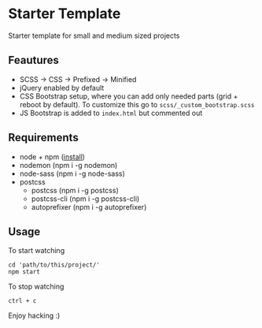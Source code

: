 # Starter Template

Starter template for small and medium sized projects

## Feautures

- SCSS -> CSS -> Prefixed -> Minified
- jQuery enabled by default
- CSS Bootstrap setup, where you can add only needed parts (grid + reboot by default). To customize this go to `scss/_custom_bootstrap.scss`
- JS Bootstrap is added to `index.html` but commented out

## Requirements

- node + npm ([install](https://nodejs.org/en/download/))
- nodemon (npm i -g nodemon)
- node-sass (npm i -g node-sass)
- postcss
  - postcss (npm i -g postcss)
  - postcss-cli (npm i -g postcss-cli)
  - autoprefixer (npm i -g autoprefixer)

## Usage

To start watching

```
cd 'path/to/this/project/'
npm start
```

To stop watching

```
ctrl + c
```

Enjoy hacking :)
